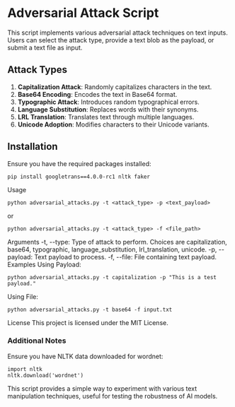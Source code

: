 # Adversarial Attack Script

This script implements various adversarial attack techniques on text inputs. Users can select the attack type, provide a text blob as the payload, or submit a text file as input.

## Attack Types

1. **Capitalization Attack**: Randomly capitalizes characters in the text.
2. **Base64 Encoding**: Encodes the text in Base64 format.
3. **Typographic Attack**: Introduces random typographical errors.
4. **Language Substitution**: Replaces words with their synonyms.
5. **LRL Translation**: Translates text through multiple languages.
6. **Unicode Adoption**: Modifies characters to their Unicode variants.

## Installation

Ensure you have the required packages installed:
```
pip install googletrans==4.0.0-rc1 nltk faker
```
Usage
```
python adversarial_attacks.py -t <attack_type> -p <text_payload>
```
or
```
python adversarial_attacks.py -t <attack_type> -f <file_path>
```
Arguments
-t, --type: Type of attack to perform. Choices are capitalization, base64, typographic, language_substitution, lrl_translation, unicode.
-p, --payload: Text payload to process.
-f, --file: File containing text payload.
Examples
Using Payload:
```
python adversarial_attacks.py -t capitalization -p "This is a test payload."
```
Using File:
```
python adversarial_attacks.py -t base64 -f input.txt
```
License
This project is licensed under the MIT License.

### Additional Notes

Ensure you have NLTK data downloaded for wordnet:
```
import nltk
nltk.download('wordnet')
```
This script provides a simple way to experiment with various text manipulation techniques, useful for testing the robustness of AI models.
